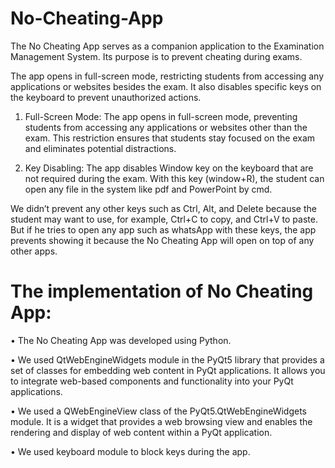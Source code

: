 # No-Cheating-App

The No Cheating App serves as a companion application to the Examination Management System. Its purpose is to prevent cheating during exams.

The app opens in full-screen mode, restricting students from accessing any applications or websites besides the exam. It also disables specific keys on the keyboard to prevent unauthorized actions. 


1)	Full-Screen Mode: The app opens in full-screen mode, preventing students from accessing any applications or websites other than the exam. This restriction ensures that students stay focused on the exam and eliminates potential distractions.

2)	Key Disabling: The app disables Window key on the keyboard that are not required during the exam. With this key (window+R), the student can open any file in the system like pdf and PowerPoint by cmd.

We didn’t prevent any other keys such as Ctrl, Alt, and Delete because the student may want to use, for example, Ctrl+C to copy, and Ctrl+V to paste. But if he tries to open any app such as whatsApp  with these keys, the app prevents showing it because the No Cheating App will open on top of any other apps.

# The implementation of No Cheating App:

•	The No Cheating App was developed using Python.

•	We used QtWebEngineWidgets module in the PyQt5 library that provides a set of classes for embedding web content in PyQt applications. It allows you to integrate web-based components and functionality into your PyQt applications.

•	We used a QWebEngineView class of the PyQt5.QtWebEngineWidgets module. It is a widget that provides a web browsing view and enables the rendering and display of web content within a PyQt application.

•	We used keyboard module to block keys during the app.


